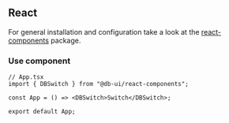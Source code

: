 ## React

For general installation and configuration take a look at the [react-components](https://www.npmjs.com/package/@db-ui/react-components) package.

### Use component

```tsx App.tsx
// App.tsx
import { DBSwitch } from "@db-ui/react-components";

const App = () => <DBSwitch>Switch</DBSwitch>;

export default App;
```
